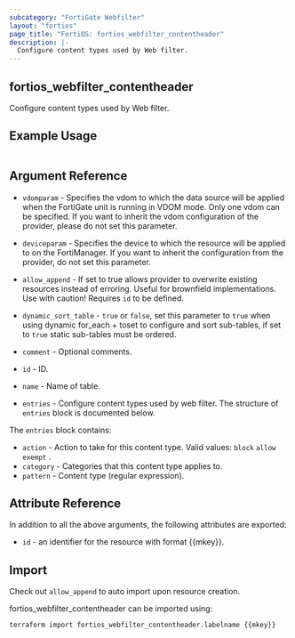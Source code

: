 ```yaml
---
subcategory: "FortiGate Webfilter"
layout: "fortios"
page_title: "FortiOS: fortios_webfilter_contentheader"
description: |-
  Configure content types used by Web filter.
---
```


## fortios_webfilter_contentheader
Configure content types used by Web filter.

## Example Usage

```hcl

```

## Argument Reference
* `vdomparam` - Specifies the vdom to which the data source will be applied when the FortiGate unit is running in VDOM mode. Only one vdom can be specified. If you want to inherit the vdom configuration of the provider, please do not set this parameter.
* `deviceparam` - Specifies the device to which the resource will be applied to on the FortiManager. If you want to inherit the configuration from the provider, do not set this parameter.
* `allow_append` - If set to true allows provider to overwrite existing resources instead of erroring. Useful for brownfield implementations. Use with caution! Requires `id` to be defined.
* `dynamic_sort_table` - `true` or `false`, set this parameter to `true` when using dynamic for_each + toset to configure and sort sub-tables, if set to `true` static sub-tables must be ordered.

* `comment` - Optional comments.
* `id` - ID.
* `name` - Name of table.
* `entries` - Configure content types used by web filter. The structure of `entries` block is documented below.

The `entries` block contains:

* `action` - Action to take for this content type. Valid values: `block` `allow` `exempt` .
* `category` - Categories that this content type applies to.
* `pattern` - Content type (regular expression).

## Attribute Reference

In addition to all the above arguments, the following attributes are exported:
* `id` - an identifier for the resource with format {{mkey}}.

## Import

Check out `allow_append` to auto import upon resource creation.

fortios_webfilter_contentheader can be imported using:
```sh
terraform import fortios_webfilter_contentheader.labelname {{mkey}}
```
